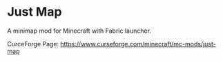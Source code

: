# Just Map

A minimap mod for Minecraft with Fabric launcher.

CurceForge Page: https://www.curseforge.com/minecraft/mc-mods/just-map
